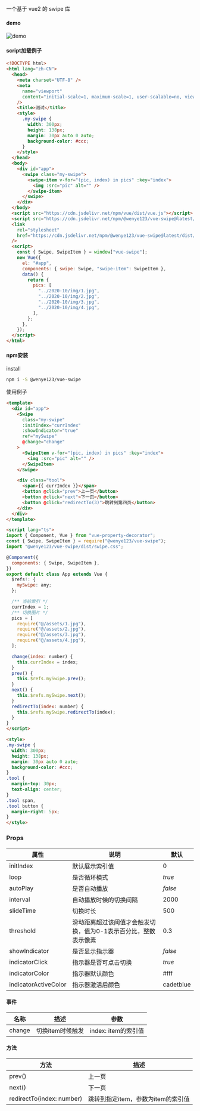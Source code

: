 一个基于 vue2 的 swipe 库

#### demo

![demo](https://cdn.wenye123.com/blog/20211008114535.png)

#### script加载例子

```html
<!DOCTYPE html>
<html lang="zh-CN">
  <head>
    <meta charset="UTF-8" />
    <meta
      name="viewport"
      content="initial-scale=1, maximum-scale=1, user-scalable=no, viewport-fit=cover"
    />
    <title>测试</title>
    <style>
      .my-swipe {
        width: 300px;
        height: 138px;
        margin: 30px auto 0 auto;
        background-color: #ccc;
      }
    </style>
  </head>
  <body>
    <div id="app">
      <swipe class="my-swipe">
        <swipe-item v-for="(pic, index) in pics" :key="index">
          <img :src="pic" alt="" />
        </swipe-item>
      </swipe>
    </div>
  </body>
  <script src="https://cdn.jsdelivr.net/npm/vue/dist/vue.js"></script>
  <script src="https://cdn.jsdelivr.net/npm/@wenye123/vue-swipe@latest/dist/swipe.js"></script>
  <link
    rel="stylesheet"
    href="https://cdn.jsdelivr.net/npm/@wenye123/vue-swipe@latest/dist/swipe.css"
  />
  <script>
    const { Swipe, SwipeItem } = window["vue-swipe"];
    new Vue({
      el: "#app",
      components: { swipe: Swipe, "swipe-item": SwipeItem },
      data() {
        return {
          pics: [
            "../2020-10/img/1.jpg",
            "../2020-10/img/2.jpg",
            "../2020-10/img/3.jpg",
            "../2020-10/img/4.jpg",
          ],
        };
      },
    });
  </script>
</html>
```

#### npm安装

install 

```bash
npm i -S @wenye123/vue-swipe
```

使用例子

```html
<template>
  <div id="app">
    <Swipe
      class="my-swipe"
      :initIndex="currIndex"
      :showIndicator="true"
      ref="mySwipe"
      @change="change"
    >
      <SwipeItem v-for="(pic, index) in pics" :key="index">
        <img :src="pic" alt="" />
      </SwipeItem>
    </Swipe>

    <div class="tool">
      <span>{{ currIndex }}</span>
      <button @click="prev">上一页</button>
      <button @click="next">下一页</button>
      <button @click="redirectTo(3)">跳转到第四页</button>
    </div>
  </div>
</template>

<script lang="ts">
import { Component, Vue } from "vue-property-decorator";
const { Swipe, SwipeItem } = require("@wenye123/vue-swipe");
import "@wenye123/vue-swipe/dist/swipe.css";

@Component({
  components: { Swipe, SwipeItem },
})
export default class App extends Vue {
  $refs!: {
    mySwipe: any;
  };

  /** 当前索引 */
  currIndex = 1;
  /** 切换图片 */
  pics = [
    require("@/assets/1.jpg"),
    require("@/assets/2.jpg"),
    require("@/assets/3.jpg"),
    require("@/assets/4.jpg"),
  ];

  change(index: number) {
    this.currIndex = index;
  }
  prev() {
    this.$refs.mySwipe.prev();
  }
  next() {
    this.$refs.mySwipe.next();
  }
  redirectTo(index: number) {
    this.$refs.mySwipe.redirectTo(index);
  }
}
</script>

<style>
.my-swipe {
  width: 300px;
  height: 138px;
  margin: 30px auto 0 auto;
  background-color: #ccc;
}
.tool {
  margin-top: 30px;
  text-align: center;
}
.tool span,
.tool button {
  margin-right: 5px;
}
</style>
```

### Props

| 属性                 | 说明                                                         | 默认      |
| -------------------- | ------------------------------------------------------------ | --------- |
| initIndex            | 默认展示索引值                                               | 0         |
| loop                 | 是否循环模式                                                 | *true*    |
| autoPlay             | 是否自动播放                                                 | *false*   |
| interval             | 自动播放时候的切换间隔                                       | 2000      |
| slideTime            | 切换时长                                                     | 500       |
| threshold            | 滑动距离超过该阈值才会触发切换，值为0-1表示百分比，整数表示像素 | 0.3       |
| showIndicator        | 是否显示指示器                                               | *false*   |
| indicatorClick       | 指示器是否可点击切换                                         | *true*    |
| indicatorColor       | 指示器默认颜色                                               | \#fff     |
| indicatorActiveColor | 指示器激活后颜色                                             | cadetblue |

#### 事件

| 名称   | 描述             | 参数                |
| ------ | ---------------- | ------------------- |
| change | 切换item时候触发 | index: item的索引值 |

#### 方法

| 方法                      | 描述                               |
| ------------------------- | ---------------------------------- |
| prev()                    | 上一页                             |
| next()                    | 下一页                             |
| redirectTo(index: number) | 跳转到指定item，参数为item的索引值 |

